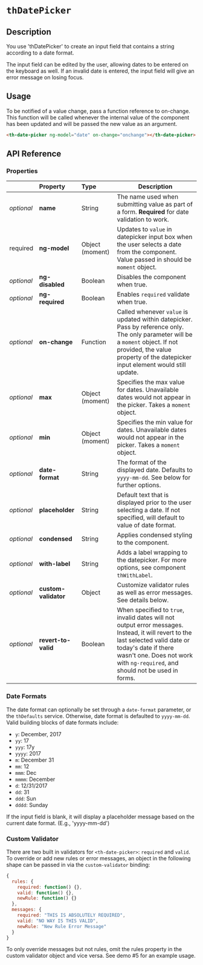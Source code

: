 # `thDatePicker`

## Description

You use 'thDatePicker' to create an input field that contains a string according to a date format.

The input field can be edited by the user, allowing dates to be entered on the keyboard as well. If an invalid date is entered, the input field will give an error message on losing focus.

## Usage
To be notified of a value change, pass a function reference to on-change. This function will be called whenever the internal value of the component has been updated and will be passed the new value as an argument.

```html
<th-date-picker ng-model="date" on-change="onchange"></th-date-picker>
```
## API Reference

### Properties
|              | Property        | Type            | Description   |
|:------------ |:--------------- | :---------------|---------------|
| *optional*   | **name**        | String          | The name used when submitting value as part of a form. **Required** for date validation to work.
| required     | **ng-model**    | Object (moment) | Updates to `value` in datepicker input box when the user selects a date from the component. Value passed in should be `moment` object.
| *optional*   | **ng-disabled** | Boolean         | Disables the component when true.
| *optional*   | **ng-required** | Boolean         | Enables `required` validate when true.
| *optional*   | **on-change**   | Function        | Called whenever `value` is updated within datepicker. Pass by reference only. The only parameter will be a `moment` object. If not provided, the value property of the datepicker input element would still update.
| *optional*   | **max**         | Object (moment) | Specifies the max value for dates. Unavailable dates would not appear in the picker. Takes a `moment` object.
| *optional*   | **min**         | Object (moment) | Specifies the min value for dates. Unavailable dates would not appear in the picker. Takes a `moment` object.
| *optional*   | **date-format** | String          | The format of the displayed date. Defaults to `yyyy-mm-dd`. See below for further options.
| *optional*   | **placeholder** | String          | Default text that is displayed prior to the user selecting a date. If not specified, will default to value of date format.
| *optional*   | **condensed**   | String          | Applies condensed styling to the component.
| *optional*   | **with-label**  | String          | Adds a label wrapping to the datepicker. For more options, see component `thWithLabel`.
| *optional*   | **custom-validator** | Object          | Customize validator rules as well as error messages. See details below.
| *optional*   | **revert-to-valid**  | Boolean          | When specified to `true`, invalid dates will not output error messages. Instead, it will revert to the last selected valid date or today's date if there wasn't one. Does not work with `ng-required`, and should not be used in forms.

### Date Formats
The date format can optionally be set through a `date-format` parameter, or the `thDefaults` service. Otherwise, date format is defaulted to `yyyy-mm-dd`. Valid building blocks of date formats include:
- `y`: December, 2017
- `yy`: 17
- `yyy`: 17y
- `yyyy`: 2017
- `m`: December 31
- `mm`: 12
- `mmm`: Dec
- `mmmm`: December
- `d`: 12/31/2017
- `dd`: 31
- `ddd`: Sun
- `dddd`: Sunday

If the input field is blank, it will display a placeholder message based on the current date format. (E.g., 'yyyy-mm-dd')

### Custom Validator
There are two built in validators for `<th-date-picker>`: `required` and `valid`. To override or add new rules or error messages, an object in the following shape can be passed in via the `custom-validator` binding:

```javascript
{
  rules: {
    required: function() {},
    valid: function() {},
    newRule: function() {}
  },
  messages: {
    required: "THIS IS ABSOLUTELY REQUIRED",
    valid: "NO WAY IS THIS VALID",
    newRule: "New Rule Error Message"
  }
}
```

To only override messages but not rules, omit the rules property in the custom validator object and vice versa. See demo #5 for an example usage.